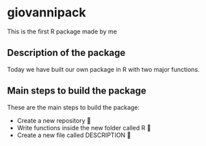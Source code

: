 # giovannipack
This is the first R package made by me 


## Description of the package 
Today we have built our own package in R with two major functions.

## Main steps to build the package 

These are the main steps to build the package:
+ Create a new repository 📘
+ Write functions inside the new folder called R 📁
+ Create a new file called DESCRIPTION 📝

